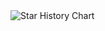 <img alt="Star History Chart" src="https://api.star-history.com/svg?repos=imtaotao/danmu&type=Date" />
